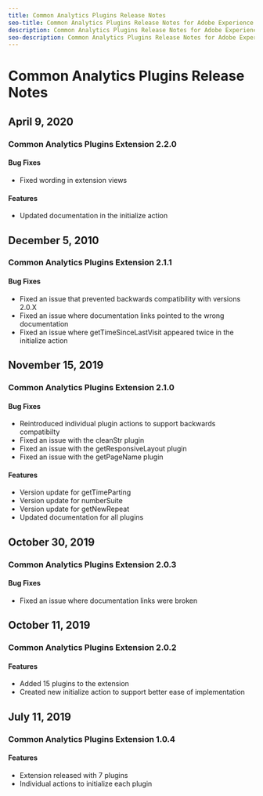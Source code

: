 ```yaml
---
title: Common Analytics Plugins Release Notes
seo-title: Common Analytics Plugins Release Notes for Adobe Experience Platform Launch
description: Common Analytics Plugins Release Notes for Adobe Experience Platform Launch
seo-description: Common Analytics Plugins Release Notes for Adobe Experience Platform Launch
---
```


# Common Analytics Plugins Release Notes

## April 9, 2020

### Common Analytics Plugins Extension 2.2.0

#### Bug Fixes

* Fixed wording in extension views

#### Features

* Updated documentation in the initialize action

## December 5, 2010

###  Common Analytics Plugins Extension 2.1.1

#### Bug Fixes

* Fixed an issue that prevented backwards compatibility with versions 2.0.X
* Fixed an issue where documentation links pointed to the wrong documentation
* Fixed an issue where getTimeSinceLastVisit appeared twice in the initialize action

## November 15, 2019

### Common Analytics Plugins Extension 2.1.0

#### Bug Fixes

* Reintroduced individual plugin actions to support backwards compatibilty
* Fixed an issue with the cleanStr plugin
* Fixed an issue with the getResponsiveLayout plugin
* Fixed an issue with the getPageName plugin

#### Features

* Version update for getTimeParting
* Version update for numberSuite
* Version update for getNewRepeat
* Updated documentation for all plugins

## October 30, 2019

### Common Analytics Plugins Extension 2.0.3

#### Bug Fixes

* Fixed an issue where documentation links were broken

## October 11, 2019

### Common Analytics Plugins Extension 2.0.2

#### Features

* Added 15 plugins to the extension
* Created new initialize action to support better ease of implementation

## July 11, 2019

### Common Analytics Plugins Extension 1.0.4

#### Features

* Extension released with 7 plugins
* Individual actions to initialize each plugin
